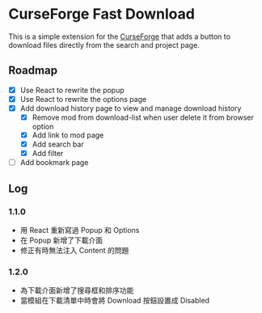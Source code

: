 # CurseForge Fast Download

This is a simple extension for the [CurseForge](https://www.curseforge.com/) that adds a button to download files directly from the search and project page.

## Roadmap

- [x] Use React to rewrite the popup
- [x] Use React to rewrite the options page
- [x] Add download history page to view and manage download history
  - [x] Remove mod from download-list when user delete it from browser option
  - [x] Add link to mod page
  - [x] Add search bar
  - [x] Add filter
- [ ] Add bookmark page

## Log

### 1.1.0
- 用 React 重新寫過 Popup 和 Options
- 在 Popup 新增了下載介面
- 修正有時無法注入 Content 的問題

### 1.2.0
- 為下載介面新增了搜尋框和排序功能
- 當模組在下載清單中時會將 Download 按鈕設置成 Disabled
